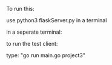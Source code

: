 To run this: 

use python3 flaskServer.py in a terminal

in a seperate terminal:

to run the test client:

type: "go run main.go project3" 

